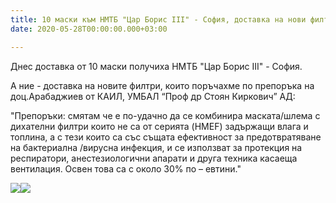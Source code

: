 ```yaml
---
title: 10 маски към НМТБ "Цар Борис III" - София, доставка на нови филтри
date: 2020-05-28T00:00:00.000+03:00

---
```

Днес доставка от 10 маски получиха НМТБ "Цар Борис III" - София.

А ние - доставка на новите филтри, които поръчахме по препоръка на доц.Арабаджиев от КАИЛ, УМБАЛ “Проф др Стоян Киркович” АД:

"Препоръки: смятам че е по-удачно да се комбинира маската/шлема с дихателни филтри които не са от серията (HMEF) задържащи влага и топлина, а с тези които са със същата ефективност за предотвратяване на бактериална /вирусна инфекция, и се използват за протекция на респиратори, анестезиологични апарати и друга техника касаеща вентилация. Освен това са с около 30% по – евтини."

![](/images/82310679b782982f65c9b756895f0c85.jpeg)![](/images/f88c96ac1395a9ff837ca1c42f7871fa.jpeg)